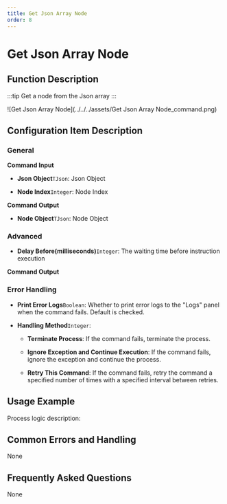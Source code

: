 ```yaml
---
title: Get Json Array Node
order: 8
---
```


# Get Json Array Node

## Function Description

:::tip 
Get a node from the Json array
:::

![Get Json Array Node](../../../assets/Get Json Array Node_command.png)

## Configuration Item Description

### General

**Command Input**

- **Json Object**`TJson`: Json Object

- **Node Index**`Integer`: Node Index


**Command Output**

- **Node Object**`TJson`: Node Object

### Advanced

- **Delay Before(milliseconds)**`Integer`: The waiting time before instruction execution


**Command Output**

### Error Handling

- **Print Error Logs**`Boolean`: Whether to print error logs to the "Logs" panel when the command fails. Default is checked. 

- **Handling Method**`Integer`:

    - **Terminate Process**: If the command fails, terminate the process.

    - **Ignore Exception and Continue Execution**: If the command fails, ignore the exception and continue the process.

    - **Retry This Command**: If the command fails, retry the command a specified number of times with a specified interval between retries.

## Usage Example

Process logic description:

## Common Errors and Handling

None

## Frequently Asked Questions

None

